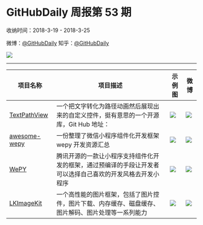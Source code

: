 # GitHubDaily 周报第 53 期

收纳时间：2018-3-19 - 2018-3-25

微博：[@GitHubDaily](https://weibo.com/GitHubDaily)
知乎：[@GitHubDaily](https://www.zhihu.com/people/githubdaily)

![](https://raw.githubusercontent.com/GitHubDaily/GitHubDaily/master/assets/weixin.png)

---

项目名称 | 项目描述 | 示例图 | 微博
--- | --- | --- | ---
[TextPathView](status.github_url) | 一个把文字转化为路径动画然后展现出来的自定义控件，挺有意思的一个开源库，Git Hub 地址： | ![](http://wx1.sinaimg.cn/large/006fiYtfly1fpij8tnae5g30a80g9hdw.gif) | [![](https://raw.githubusercontent.com/GitHubDaily/GitHubDaily/master/assets/sina_logo.png)](https://weibo.com/5722964389/G8vASxMIv)
[awesome-wepy](status.github_url) | 一份整理了微信小程序组件化开发框架 wepy 开发资源汇总 | ![](http://wx3.sinaimg.cn/large/006fiYtfly1fpij4rqmg2j31hk3fg7wh.jpg) | [![](https://raw.githubusercontent.com/GitHubDaily/GitHubDaily/master/assets/sina_logo.png)](https://weibo.com/5722964389/G8quhEtO7)
[WePY](status.github_url) | 腾讯开源的一款让小程序支持组件化开发的框架，通过预编译的手段让开发者可以选择自己喜欢的开发风格去开发小程序 | ![](http://wx1.sinaimg.cn/large/006fiYtfly1fpij0jdq68j31kw3yaqv5.jpg) | [![](https://raw.githubusercontent.com/GitHubDaily/GitHubDaily/master/assets/sina_logo.png)](https://weibo.com/5722964389/G8maojVkQ)
[LKImageKit](status.github_url) | 一个高性能的图片框架，包括了图片控件，图片下载、内存缓存、磁盘缓存、图片解码、图片处理等一系列能力 | ![](http://wx2.sinaimg.cn/large/006fiYtfly1fphgnw3rnkg306f0dw1l8.gif) | [![](https://raw.githubusercontent.com/GitHubDaily/GitHubDaily/master/assets/sina_logo.png)](https://weibo.com/5722964389/G8cJT9ZA0)
